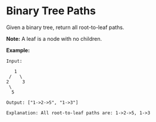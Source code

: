 # Binary Tree Paths

Given a binary tree, return all root-to-leaf paths.

__Note:__ A leaf is a node with no children.

__Example:__

```
Input:

   1
 /   \
2     3
 \
  5

Output: ["1->2->5", "1->3"]

Explanation: All root-to-leaf paths are: 1->2->5, 1->3
```